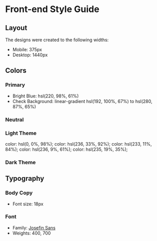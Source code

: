 # Front-end Style Guide

## Layout

The designs were created to the following widths:

- Mobile: 375px
- Desktop: 1440px

## Colors

### Primary

- Bright Blue: hsl(220, 98%, 61%)
- Check Background: linear-gradient hsl(192, 100%, 67%) to hsl(280, 87%, 65%)

### Neutral

### Light Theme

color: hsl(0, 0%, 98%);
color: hsl(236, 33%, 92%);
color: hsl(233, 11%, 84%);
color: hsl(236, 9%, 61%);
color: hsl(235, 19%, 35%);

### Dark Theme








## Typography

### Body Copy

- Font size: 18px

### Font

- Family: [Josefin Sans](https://fonts.google.com/specimen/Josefin+Sans)
- Weights: 400, 700
